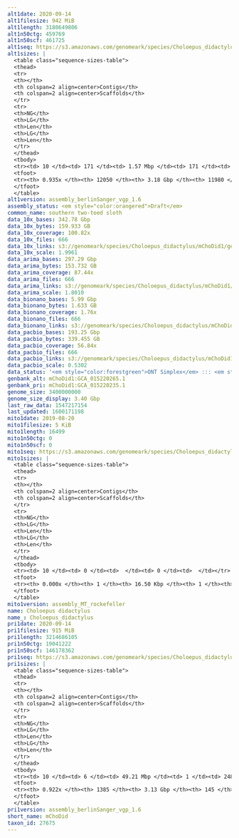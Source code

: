 ```yaml
---
alt1date: 2020-09-14
alt1filesize: 942 MiB
alt1length: 3180649806
alt1n50ctg: 459769
alt1n50scf: 461725
alt1seq: https://s3.amazonaws.com/genomeark/species/Choloepus_didactylus/mChoDid1/assembly_berlinSanger_vgp_1.6/mChoDid1.alt.asm.20200914.fasta.gz
alt1sizes: |
  <table class="sequence-sizes-table">
  <thead>
  <tr>
  <th></th>
  <th colspan=2 align=center>Contigs</th>
  <th colspan=2 align=center>Scaffolds</th>
  </tr>
  <tr>
  <th>NG</th>
  <th>LG</th>
  <th>Len</th>
  <th>LG</th>
  <th>Len</th>
  </tr>
  </thead>
  <tbody>
  <tr><td> 10 </td><td> 171 </td><td> 1.57 Mbp </td><td> 171 </td><td> 1.57 Mbp </td></tr>  <tr><td> 20 </td><td> 431 </td><td> 1.13 Mbp </td><td> 431 </td><td> 1.13 Mbp </td></tr>  <tr><td> 30 </td><td> 782 </td><td> 0.85 Mbp </td><td> 782 </td><td> 0.85 Mbp </td></tr>  <tr><td> 40 </td><td> 1248 </td><td> 0.63 Mbp </td><td> 1248 </td><td> 0.63 Mbp </td></tr>  <tr style="background-color:#cccccc;"><td> 50 </td><td> 1880 </td><td> 459.77 Kbp </td><td> 1880 </td><td> 461.73 Kbp </td></tr>  <tr><td> 60 </td><td> 2773 </td><td> 311.30 Kbp </td><td> 2770 </td><td> 312.67 Kbp </td></tr>  <tr><td> 70 </td><td> 4103 </td><td> 211.53 Kbp </td><td> 4096 </td><td> 212.10 Kbp </td></tr>  <tr><td> 80 </td><td> 6073 </td><td> 139.04 Kbp </td><td> 6060 </td><td> 139.40 Kbp </td></tr>  <tr><td> 90 </td><td> 9338 </td><td> 73.00 Kbp </td><td> 9316 </td><td> 73.22 Kbp </td></tr>  <tr><td> 100 </td><td> 0 </td><td>  </td><td> 0 </td><td>  </td></tr>  </tbody>
  <tfoot>
  <tr><th> 0.935x </th><th> 12050 </th><th> 3.18 Gbp </th><th> 11980 </th><th> 3.18 Gbp </th></tr>
  </tfoot>
  </table>
alt1version: assembly_berlinSanger_vgp_1.6
assembly_status: <em style="color:orangered">Draft</em>
common_name: southern two-toed sloth
data_10x_bases: 342.78 Gbp
data_10x_bytes: 159.933 GB
data_10x_coverage: 100.82x
data_10x_files: 666
data_10x_links: s3://genomeark/species/Choloepus_didactylus/mChoDid1/genomic_data/10x/<br>
data_10x_scale: 1.9961
data_arima_bases: 297.29 Gbp
data_arima_bytes: 153.732 GB
data_arima_coverage: 87.44x
data_arima_files: 666
data_arima_links: s3://genomeark/species/Choloepus_didactylus/mChoDid1/genomic_data/arima/<br>
data_arima_scale: 1.8010
data_bionano_bases: 5.99 Gbp
data_bionano_bytes: 1.633 GB
data_bionano_coverage: 1.76x
data_bionano_files: 666
data_bionano_links: s3://genomeark/species/Choloepus_didactylus/mChoDid1/genomic_data/bionano/<br>
data_pacbio_bases: 193.25 Gbp
data_pacbio_bytes: 339.455 GB
data_pacbio_coverage: 56.84x
data_pacbio_files: 666
data_pacbio_links: s3://genomeark/species/Choloepus_didactylus/mChoDid1/genomic_data/pacbio/<br>
data_pacbio_scale: 0.5302
data_status: '<em style="color:forestgreen">ONT Simplex</em> ::: <em style="color:forestgreen">10x</em> ::: <em style="color:forestgreen">Bionano</em> ::: <em style="color:forestgreen">Arima</em>'
genbank_alt: mChoDid1:GCA_015220265.1
genbank_pri: mChoDid1:GCA_015220235.1
genome_size: 3400000000
genome_size_display: 3.40 Gbp
last_raw_data: 1547217154
last_updated: 1600171198
mito1date: 2019-08-20
mito1filesize: 5 KiB
mito1length: 16499
mito1n50ctg: 0
mito1n50scf: 0
mito1seq: https://s3.amazonaws.com/genomeark/species/Choloepus_didactylus/mChoDid1/assembly_MT_rockefeller/mChoDid1.MT.20190820.fasta.gz
mito1sizes: |
  <table class="sequence-sizes-table">
  <thead>
  <tr>
  <th></th>
  <th colspan=2 align=center>Contigs</th>
  <th colspan=2 align=center>Scaffolds</th>
  </tr>
  <tr>
  <th>NG</th>
  <th>LG</th>
  <th>Len</th>
  <th>LG</th>
  <th>Len</th>
  </tr>
  </thead>
  <tbody>
  <tr><td> 10 </td><td> 0 </td><td>  </td><td> 0 </td><td>  </td></tr>  <tr><td> 20 </td><td> 0 </td><td>  </td><td> 0 </td><td>  </td></tr>  <tr><td> 30 </td><td> 0 </td><td>  </td><td> 0 </td><td>  </td></tr>  <tr><td> 40 </td><td> 0 </td><td>  </td><td> 0 </td><td>  </td></tr>  <tr style="background-color:#cccccc;"><td> 50 </td><td> 0 </td><td style="background-color:#ff8888;">  </td><td> 0 </td><td style="background-color:#ff8888;">  </td></tr>  <tr><td> 60 </td><td> 0 </td><td>  </td><td> 0 </td><td>  </td></tr>  <tr><td> 70 </td><td> 0 </td><td>  </td><td> 0 </td><td>  </td></tr>  <tr><td> 80 </td><td> 0 </td><td>  </td><td> 0 </td><td>  </td></tr>  <tr><td> 90 </td><td> 0 </td><td>  </td><td> 0 </td><td>  </td></tr>  <tr><td> 100 </td><td> 0 </td><td>  </td><td> 0 </td><td>  </td></tr>  </tbody>
  <tfoot>
  <tr><th> 0.000x </th><th> 1 </th><th> 16.50 Kbp </th><th> 1 </th><th> 16.50 Kbp </th></tr>
  </tfoot>
  </table>
mito1version: assembly_MT_rockefeller
name: Choloepus didactylus
name_: Choloepus_didactylus
pri1date: 2020-09-14
pri1filesize: 915 MiB
pri1length: 3214686105
pri1n50ctg: 19041222
pri1n50scf: 146178362
pri1seq: https://s3.amazonaws.com/genomeark/species/Choloepus_didactylus/mChoDid1/assembly_berlinSanger_vgp_1.6/mChoDid1.pri.asm.20200914.fasta.gz
pri1sizes: |
  <table class="sequence-sizes-table">
  <thead>
  <tr>
  <th></th>
  <th colspan=2 align=center>Contigs</th>
  <th colspan=2 align=center>Scaffolds</th>
  </tr>
  <tr>
  <th>NG</th>
  <th>LG</th>
  <th>Len</th>
  <th>LG</th>
  <th>Len</th>
  </tr>
  </thead>
  <tbody>
  <tr><td> 10 </td><td> 6 </td><td> 49.21 Mbp </td><td> 1 </td><td> 248.08 Mbp </td></tr>  <tr><td> 20 </td><td> 13 </td><td> 38.79 Mbp </td><td> 2 </td><td> 223.23 Mbp </td></tr>  <tr><td> 30 </td><td> 23 </td><td> 32.32 Mbp </td><td> 4 </td><td> 193.84 Mbp </td></tr>  <tr><td> 40 </td><td> 35 </td><td> 24.60 Mbp </td><td> 6 </td><td> 156.66 Mbp </td></tr>  <tr style="background-color:#cccccc;"><td> 50 </td><td> 51 </td><td style="background-color:#88ff88;"> 19.04 Mbp </td><td> 8 </td><td style="background-color:#88ff88;"> 146.18 Mbp </td></tr>  <tr><td> 60 </td><td> 75 </td><td> 10.92 Mbp </td><td> 11 </td><td> 102.98 Mbp </td></tr>  <tr><td> 70 </td><td> 117 </td><td> 5.42 Mbp </td><td> 14 </td><td> 90.81 Mbp </td></tr>  <tr><td> 80 </td><td> 215 </td><td> 2.09 Mbp </td><td> 18 </td><td> 77.03 Mbp </td></tr>  <tr><td> 90 </td><td> 642 </td><td> 282.53 Kbp </td><td> 25 </td><td> 26.63 Mbp </td></tr>  <tr><td> 100 </td><td> 0 </td><td>  </td><td> 0 </td><td>  </td></tr>  </tbody>
  <tfoot>
  <tr><th> 0.922x </th><th> 1385 </th><th> 3.13 Gbp </th><th> 145 </th><th> 3.21 Gbp </th></tr>
  </tfoot>
  </table>
pri1version: assembly_berlinSanger_vgp_1.6
short_name: mChoDid
taxon_id: 27675
---
```


